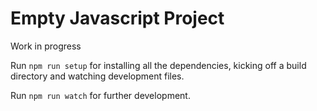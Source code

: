# Empty Javascript Project

Work in progress

Run `npm run setup` for installing all the dependencies, kicking off a build 
directory and watching development files.

Run `npm run watch` for further development.
